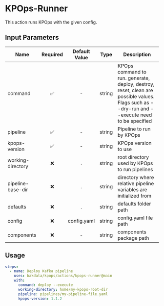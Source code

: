 # KPOps-Runner

This action runs KPOps with the given config.

## Input Parameters

| Name              | Required | Default Value |  Type  | Description                                                                                                                                   |
| ----------------- | :------: | :-----------: | :----: | --------------------------------------------------------------------------------------------------------------------------------------------- |
| command           |    ✅    |       -       | string | KPOps command to run. generate, deploy, destroy, reset, clean are possible values. Flags such as --dry-run and --execute need to be specified |
| pipeline          |    ✅    |       -       | string | Pipeline to run by KPOps                                                                                                                      |
| kpops-version     |    ✅    |       -       | string | KPOps version to use                                                                                                                          |
| working-directory |    ❌    |       .       | string | root directory used by KPOps to run pipelines                                                                                                 |
| pipeline-base-dir |    ❌    |       .       | string | directory where relative pipeline variables are initialized from                                                                              |
| defaults          |    ❌    |       .       | string | defaults folder path                                                                                                                          |
| config            |    ❌    |  config.yaml  | string | config.yaml file path                                                                                                                         |
| components        |    ❌    |       -       | string | components package path                                                                                                                       |

## Usage

```yaml
steps:
  - name: Deploy Kafka pipeline
    uses: bakdata/kpops/actions/kpops-runner@main
    with:
      command: deploy --execute
      working-directory: home/my-kpops-root-dir
      pipeline: pipelines/my-pipeline-file.yaml
      kpops-version: 1.1.2
```
